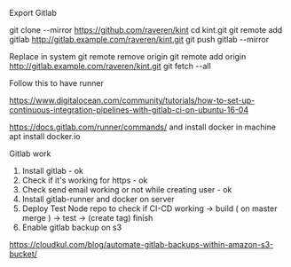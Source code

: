 Export Gitlab

git clone --mirror https://github.com/raveren/kint
cd kint.git
git remote add gitlab http://gitlab.example.com/raveren/kint.git
git push gitlab --mirror

Replace in system
git remote remove origin
git remote add origin http://gitlab.example.com/raveren/kint.git
git fetch --all

Follow this to have runner

https://www.digitalocean.com/community/tutorials/how-to-set-up-continuous-integration-pipelines-with-gitlab-ci-on-ubuntu-16-04

https://docs.gitlab.com/runner/commands/
and 
install docker in machine
apt install docker.io


Gitlab work
1. Install gitlab - ok
2. Check if it's working for https - ok
3. Check send email working or not while creating user - ok
4. Install gitlab-runner and docker on server 
5. Deploy Test Node repo to check if CI-CD working -> build ( on master merge ) -> test -> (create tag) finish
6. Enable gitlab backup on s3


https://cloudkul.com/blog/automate-gitlab-backups-within-amazon-s3-bucket/

